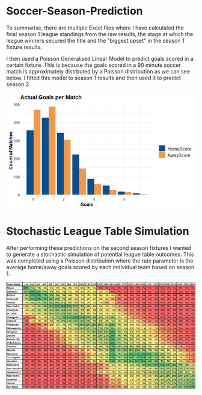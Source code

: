 # Soccer-Season-Prediction
To summarise, there are multiple Excel files where I have calculated the final season 1 league standings from the raw results, the stage at which the league winners secured the title and the "biggest upset" in the season 1 fixture results. 

I then used a Poisson Generalised Linear Model to predict goals scored in a certain fixture. This is because the goals scored in a 90 minute soccer match is approximately distrbuted by a Poisson distribution as we can see below. I fitted this model to season 1 results and then used it to predict season 2.

![Image of framework](https://github.com/jackapbutler/Soccer-Season-Prediction/blob/master/Elements/goalplot.png)

# Stochastic League Table Simulation
After performing these predictions on the second season fixtures I wanted to generate a stochastic simulation of potential league table outcomes. This was completed using a Poisson distribution where the rate parameter is the average home/away goals scored by each individual team based on season 1.

![Image of framework](https://github.com/jackapbutler/Soccer-Season-Prediction/blob/master/Elements/season2_standings_predicted_sorted.PNG)
